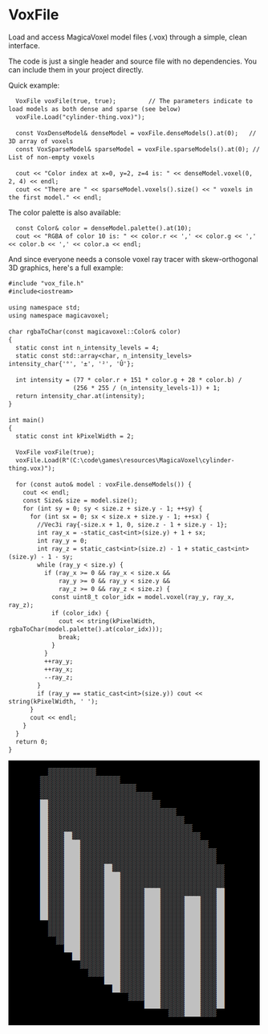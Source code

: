 # VoxFile
Load and access MagicaVoxel model files (.vox) through a simple, clean interface.

The code is just a single header and source file with no dependencies. You can include them in your project directly.

Quick example:
```
  VoxFile voxFile(true, true);         // The parameters indicate to load models as both dense and sparse (see below)
  voxFile.Load("cylinder-thing.vox)");
  
  const VoxDenseModel& denseModel = voxFile.denseModels().at(0);   // 3D array of voxels
  const VoxSparseModel& sparseModel = voxFile.sparseModels().at(0); // List of non-empty voxels
  
  cout << "Color index at x=0, y=2, z=4 is: " << denseModel.voxel(0, 2, 4) << endl;
  cout << "There are " << sparseModel.voxels().size() << " voxels in the first model." << endl;
```

The color palette is also available:
```
  const Color& color = denseModel.palette().at(10);
  cout << "RGBA of color 10 is: " << color.r << ',' << color.g << ',' << color.b << ',' << color.a << endl;
```

And since everyone needs a console voxel ray tracer with skew-orthogonal 3D graphics, here's a full example:

```
#include "vox_file.h"
#include<iostream>

using namespace std;
using namespace magicavoxel;

char rgbaToChar(const magicavoxel::Color& color)
{
  static const int n_intensity_levels = 4;
  static const std::array<char, n_intensity_levels> intensity_char{'°', '±', '²', 'Û'};

  int intensity = (77 * color.r + 151 * color.g + 28 * color.b) /
                  (256 * 255 / (n_intensity_levels-1)) + 1;
  return intensity_char.at(intensity);
}

int main()
{
  static const int kPixelWidth = 2;

  VoxFile voxFile(true);
  voxFile.Load(R"(C:\code\games\resources\MagicaVoxel\cylinder-thing.vox)");

  for (const auto& model : voxFile.denseModels()) {
    cout << endl;
    const Size& size = model.size();
    for (int sy = 0; sy < size.z + size.y - 1; ++sy) {
      for (int sx = 0; sx < size.x + size.y - 1; ++sx) {
        //Vec3i ray{-size.x + 1, 0, size.z - 1 + size.y - 1};
        int ray_x = -static_cast<int>(size.y) + 1 + sx;
        int ray_y = 0;
        int ray_z = static_cast<int>(size.z) - 1 + static_cast<int>(size.y) - 1 - sy;
        while (ray_y < size.y) {
          if (ray_x >= 0 && ray_x < size.x &&
              ray_y >= 0 && ray_y < size.y &&
              ray_z >= 0 && ray_z < size.z) {
            const uint8_t color_idx = model.voxel(ray_y, ray_x, ray_z);
            if (color_idx) {
              cout << string(kPixelWidth, rgbaToChar(model.palette().at(color_idx)));
              break;
            }
          }
          ++ray_y;
          ++ray_x;
          --ray_z;
        }
        if (ray_y == static_cast<int>(size.y)) cout << string(kPixelWidth, ' ');
      }
      cout << endl;
    }
  }
  return 0;
}
```

![alt text](console-example.PNG "Example Output")
